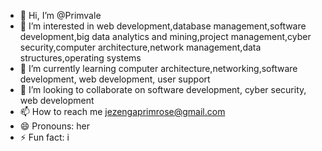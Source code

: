 - 👋 Hi, I’m @Primvale
- 👀 I’m interested in web development,database management,software development,big data analytics and mining,project management,cyber security,computer architecture,network management,data structures,operating systems
- 🌱 I’m currently learning computer architecture,networking,software development, web development, user support
- 💞️ I’m looking to collaborate on software development, cyber security, web development
- 📫 How to reach me jezengaprimrose@gmail.com
- 😄 Pronouns: her
- ⚡ Fun fact: i 

<!---
Primvale/Primvale is a ✨ special ✨ repository because its `README.md` (this file) appears on your GitHub profile.
You can click the Preview link to take a look at your changes.
--->
